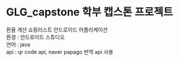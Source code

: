 # GLG_capstone 학부 캡스톤 프로젝트
<span> 환율 계산 쇼핑리스트 안드로이드 어플리케이션</span>
<br>
<span> 환경 : 안드로이드 스튜디오</span><br>
<span> 언어 : java</span><br>
<span> api : qr code api, naver papago 번역 api 사용 </span>
